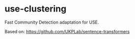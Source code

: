 # use-clustering
Fast Community Detection adaptation for USE.

Based on:
https://github.com/UKPLab/sentence-transformers

